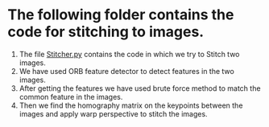 # The following folder contains the code for stitching to images.

1. The file [Stitcher.py](./Stitcher.py) contains the code in which we try to Stitch two images.
2. We have used ORB feature detector to detect features in the two images.
3. After getting the features we have used brute force method to match the common feature in the images.
4. Then we find the homography matrix on the keypoints between the images and apply warp perspective to stitch the images. 